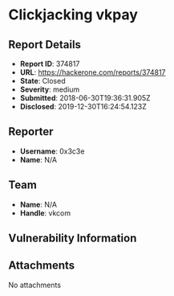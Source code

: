 # Clickjacking vkpay

## Report Details
- **Report ID**: 374817
- **URL**: https://hackerone.com/reports/374817
- **State**: Closed
- **Severity**: medium
- **Submitted**: 2018-06-30T19:36:31.905Z
- **Disclosed**: 2019-12-30T16:24:54.123Z

## Reporter
- **Username**: 0x3c3e
- **Name**: N/A

## Team
- **Name**: N/A
- **Handle**: vkcom

## Vulnerability Information


## Attachments
No attachments
